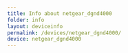 ```yaml
---
title: Info about netgear_dgnd4000
folder: info
layout: deviceinfo
permalink: /devices/netgear_dgnd4000/
device: netgear_dgnd4000
---
```

